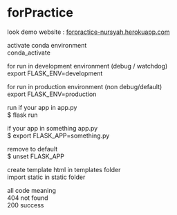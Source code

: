 # forPractice
look demo website : <a href="https://forpractice-nursyah.herokuapp.com">forpractice-nursyah.herokuapp.com</a>


activate conda environment<br>
conda_activate<br>


for run in development environment (debug / watchdog)<br>
export FLASK_ENV=development<br>

for run in production environment (non debug/default)<br>
export FLASK_ENV=production<br>


run if your app in app.py <br>
$ flask run<br>

if your app in something app.py<br>
$ export FLASK_APP=something.py<br>

remove to default<br>
$ unset FLASK_APP<br>

create template html in templates folder<br>
import static in static folder<br>

all code meaning<br>
404 not found<br>
200 success<br>
